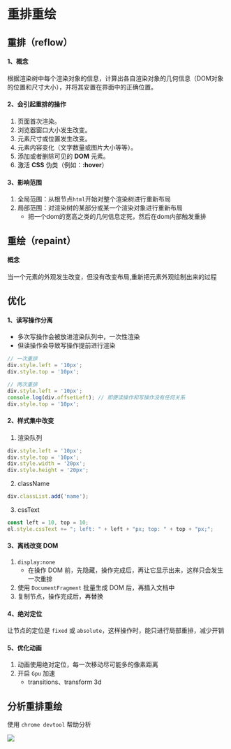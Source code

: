 # 重排重绘

## 重排（reflow）

#### 1、概念

根据渲染树中每个渲染对象的信息，计算出各自渲染对象的几何信息（DOM对象的位置和尺寸大小），并将其安置在界面中的正确位置。

#### 2、会引起重排的操作

1. 页面首次渲染。
2. 浏览器窗口大小发生改变。
3. 元素尺寸或位置发生改变。
4. 元素内容变化（文字数量或图片大小等等）。
5. 添加或者删除可见的 **DOM** 元素。
6. 激活 **CSS** 伪类（例如：**:hover**）

#### 3、影响范围

1. 全局范围：从根节点`html`开始对整个渲染树进行重新布局
2. 局部范围：对渲染树的某部分或某一个渲染对象进行重新布局
   - 把一个dom的宽高之类的几何信息定死，然后在dom内部触发重排

## 重绘（repaint）

#### 概念

当一个元素的外观发生改变，但没有改变布局,重新把元素外观绘制出来的过程

## 优化

#### 1、读写操作分离

- 多次写操作会被放进渲染队列中，一次性渲染
- 但读操作会导致写操作提前进行渲染

```js
// 一次重排
div.style.left = '10px';
div.style.top = '10px';
```

```js
// 两次重排
div.style.left = '10px';
console.log(div.offsetLeft); // 即便读操作和写操作没有任何关系
div.style.top = '10px';
```

#### 2、样式集中改变

1. 渲染队列

```js
div.style.left = '10px';
div.style.top = '10px';
div.style.width = '20px';
div.style.height = '20px';
```

2. className

```js
div.classList.add('name');
```

3. cssText

```js
const left = 10, top = 10;
el.style.cssText += "; left: " + left + "px; top: " + top + "px;";
```

#### 3、离线改变 DOM

1. `display:none`
   - 在操作 DOM 前，先隐藏，操作完成后，再让它显示出来，这样只会发生一次重排
2. 使用 `DocumentFragment` 批量生成 DOM 后，再插入文档中
3. 复制节点，操作完成后，再替换

#### 4、绝对定位

让节点的定位是 `fixed` 或 `absolute`，这样操作时，能只进行局部重排，减少开销

#### 5、优化动画

1. 动画使用绝对定位，每一次移动尽可能多的像素距离
2. 开启 `Gpu` 加速
   - transitions、transform 3d

## 分析重排重绘

使用 `chrome devtool` 帮助分析

![](https://cdn.musiblog.com/Web/%E6%80%A7%E8%83%BD%E5%88%86%E6%9E%90/%E9%87%8D%E6%8E%92%E9%87%8D%E7%BB%98--%E5%88%86%E6%9E%90.webp)